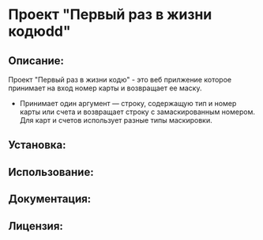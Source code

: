 # Проект "Первый раз в жизни кодюdd"


## Описание:
Проект "Первый раз в жизни кодю" - это веб прилжение которое принимает на вход номер карты и возвращает ее маску.
- Принимает один аргумент — строку, содержащую тип и номер карты или счета и возвращает строку с замаскированным номером. 
Для карт и счетов использует разные типы маскировки.


## Установка:


## Использование:


## Документация:


## Лицензия: